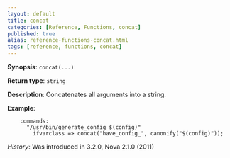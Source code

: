 ```yaml
---
layout: default
title: concat
categories: [Reference, Functions, concat]
published: true
alias: reference-functions-concat.html
tags: [reference, functions, concat]
---
```


**Synopsis**: `concat(...)`

**Return type**: `string`

**Description**: Concatenates all arguments into a string.

**Example**:  

```cf3
    commands:
      "/usr/bin/generate_config $(config)"
        ifvarclass => concat("have_config_", canonify("$(config)"));
```

*History*: Was introduced in 3.2.0, Nova 2.1.0 (2011)

